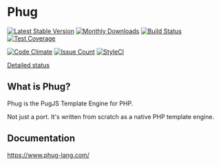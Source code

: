 
Phug
========

[![Latest Stable Version](https://poser.pugx.org/phug/facade/v/stable.png)](https://packagist.org/packages/phug/facade)
[![Monthly Downloads](https://poser.pugx.org/phug/facade/d/monthly)](https://packagist.org/packages/phug/facade)
[![Build Status](https://travis-ci.org/phug-php/facade.svg?branch=master)](https://travis-ci.org/phug-php/facade)
[![Test Coverage](https://codeclimate.com/github/phug-php/facade/badges/coverage.svg)](https://codeclimate.com/github/phug-php/facade/coverage)

[![Code Climate](https://codeclimate.com/github/phug-php/facade/badges/gpa.svg)](https://codeclimate.com/github/phug-php/facade)
[![Issue Count](https://codeclimate.com/github/phug-php/facade/badges/issue_count.svg)](https://codeclimate.com/github/phug-php/facade)
[![StyleCI](https://styleci.io/repos/206581124/shield?branch=master)](https://styleci.io/repos/206581124)

[Detailed status](https://gist.github.com/kylekatarnls/8720155b06b016f8128ff511b8695532)

What is Phug?
-----------------

Phug is the PugJS Template Engine for PHP.

Not just a port. It's written from scratch as a native PHP template engine.

Documentation
------------

https://www.phug-lang.com/
